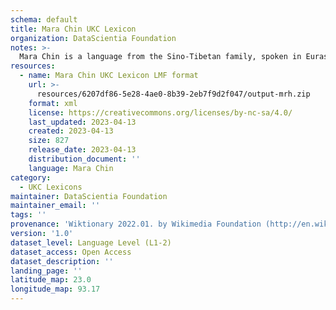 ```yaml
---
schema: default
title: Mara Chin UKC Lexicon
organization: DataScientia Foundation
notes: >-
  Mara Chin is a language from the Sino-Tibetan family, spoken in Eurasia. The UKC Lexicon of Mara Chin is represented as a lexico-semantic network. It consists of words, word senses, synsets, as well as sense-level and synset-level relationships.
resources:
  - name: Mara Chin UKC Lexicon LMF format
    url: >-
      resources/6207df86-5e28-4ae0-8b39-2eb7f9d2f047/output-mrh.zip
    format: xml
    license: https://creativecommons.org/licenses/by-nc-sa/4.0/
    last_updated: 2023-04-13
    created: 2023-04-13
    size: 827
    release_date: 2023-04-13
    distribution_document: ''
    language: Mara Chin
category:
  - UKC Lexicons
maintainer: DataScientia Foundation
maintainer_email: ''
tags: ''
provenance: 'Wiktionary 2022.01. by Wikimedia Foundation (http://en.wiktionary.org); KinDiv: Kinship Diversity 1.0 by Temuulen Khishigsuren (http://ukc.disi.unitn.it/index.php/kinship/); Princeton WordNet 2.1 by Princeton University (https://wordnet.princeton.edu)'
version: '1.0'
dataset_level: Language Level (L1-2)
dataset_access: Open Access
dataset_description: ''
landing_page: ''
latitude_map: 23.0
longitude_map: 93.17
---
```

